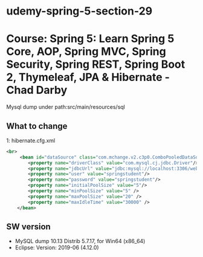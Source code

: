 # udemy-spring-5-section-29

Course: Spring 5: Learn Spring 5 Core, AOP, Spring MVC, Spring Security, Spring REST, Spring Boot 2, Thymeleaf, JPA & Hibernate - Chad Darby
===================================

Mysql dump under path:src/main/resources/sql

What to change
------------
1: hibernate.cfg.xml<br>
```xml
<br>
     <bean id="dataSource" class="com.mchange.v2.c3p0.ComboPooledDataSource" destroy-method="close"> 
        <property name="driverClass" value="com.mysql.cj.jdbc.Driver"/>
        <property name="jdbcUrl" value="jdbc:mysql://localhost:3306/web_customer_tracker?useSSL=false&amp;serverTimezone=UTC"/>
        <property name="user" value="springstudent"/>
        <property name="password" value="springstudent"/>
        <property name="initialPoolSize" value="5"/>
		<property name="minPoolSize" value="5" />
		<property name="maxPoolSize" value="20" />
		<property name="maxIdleTime" value="30000" /> 
    </bean>
```

SW version
------------
- MySQL dump 10.13  Distrib 5.7.17, for Win64 (x86_64)
- Eclipse: Version: 2019-06 (4.12.0)
